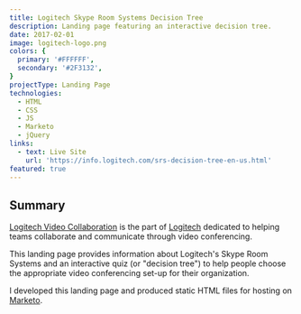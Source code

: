 ```yaml
---
title: Logitech Skype Room Systems Decision Tree
description: Landing page featuring an interactive decision tree.
date: 2017-02-01
image: logitech-logo.png
colors: {
  primary: '#FFFFFF',
  secondary: '#2F3132',
}
projectType: Landing Page
technologies:
  - HTML
  - CSS
  - JS
  - Marketo
  - jQuery
links:
  - text: Live Site
    url: 'https://info.logitech.com/srs-decision-tree-en-us.html'
featured: true
---
```


## Summary
[Logitech Video Collaboration](http://www.logitech.com/VC) is the part of [Logitech](https://www.logitech.com/) dedicated to helping teams collaborate and communicate through video conferencing.

This landing page provides information about Logitech's Skype Room Systems and an interactive quiz (or "decision tree") to help people choose the appropriate video conferencing set-up for their organization.

I developed this landing page and produced static HTML files for hosting on [Marketo](https://www.marketo.com/).
